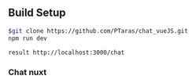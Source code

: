 ## Build Setup

``` bash
$git clone https://github.com/PTaras/chat_vueJS.git
npm run dev

result http://localhost:3000/chat
```

<h3>Chat nuxt</h3>
